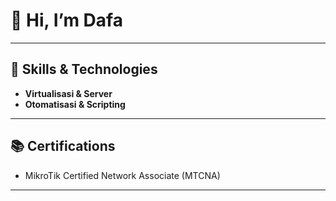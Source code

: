 # 👋 Hi, I’m Dafa

---

## 🧰 Skills & Technologies

- **Virtualisasi & Server**
- **Otomatisasi & Scripting**

---

## 📚 Certifications
- MikroTik Certified Network Associate (MTCNA)

---
<!---
daparzq/daparzq is a ✨ special ✨ repository because its `README.md` (this file) appears on your GitHub profile.
You can click the Preview link to take a look at your changes.
--->
